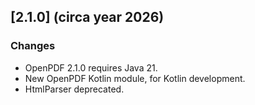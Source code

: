 ## [2.1.0] (circa year 2026)

### Changes
- OpenPDF 2.1.0 requires Java 21.
- New OpenPDF Kotlin module, for Kotlin development.
- HtmlParser deprecated.
